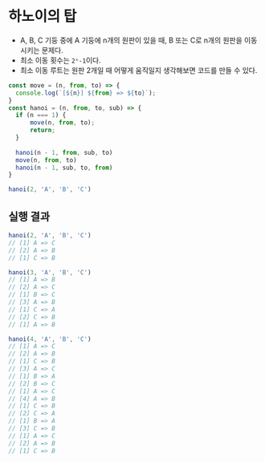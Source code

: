 # 하노이의 탑
- A, B, C 기둥 중에 A 기둥에 n개의 원판이 있을 때, B 또는 C로 n개의 원판을 이동 시키는 문제다.
- 최소 이동 횟수는 `2ⁿ-1`이다.
- 최소 이동 루트는 원판 2개일 때 어떻게 움직일지 생각해보면 코드를 만들 수 있다.

```js
const move = (n, from, to) => {
  console.log(`[${n}] ${from} => ${to}`);
}
const hanoi = (n, from, to, sub) => {
  if (n === 1) {
      move(n, from, to);
      return;
  }
 
  hanoi(n - 1, from, sub, to)
  move(n, from, to)
  hanoi(n - 1, sub, to, from)
}

hanoi(2, 'A', 'B', 'C')
```

## 실행 결과
```js
hanoi(2, 'A', 'B', 'C')
// [1] A => C
// [2] A => B
// [1] C => B

hanoi(3, 'A', 'B', 'C')
// [1] A => B
// [2] A => C
// [1] B => C
// [3] A => B
// [1] C => A
// [2] C => B
// [1] A => B

hanoi(4, 'A', 'B', 'C')
// [1] A => C
// [2] A => B
// [1] C => B
// [3] A => C
// [1] B => A
// [2] B => C
// [1] A => C
// [4] A => B
// [1] C => B
// [2] C => A
// [1] B => A
// [3] C => B
// [1] A => C
// [2] A => B
// [1] C => B
```
